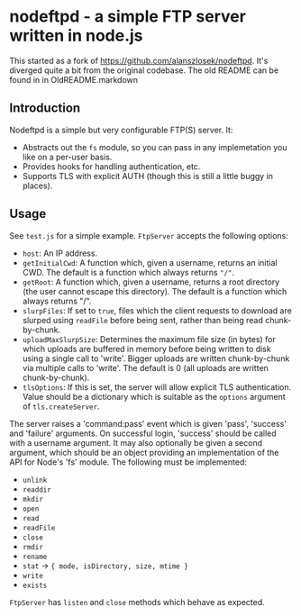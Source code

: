 nodeftpd - a simple FTP server written in node.js
====

This started as a fork of https://github.com/alanszlosek/nodeftpd.
It's diverged quite a bit from the original codebase.
The old README can be found in in OldREADME.markdown

Introduction
----

Nodeftpd is a simple but very configurable FTP(S) server. It:

* Abstracts out the `fs` module, so you can pass in any implemetation
  you like on a per-user basis.
* Provides hooks for handling authentication, etc.
* Supports TLS with explicit AUTH (though this is still a little buggy in places).

Usage
----

See `test.js` for a simple example. `FtpServer` accepts the following options:

* `host`: An IP address.
* `getInitialCwd`: A function which, given a username, returns an initial CWD.
  The default is a function which always returns `"/"`.
* `getRoot`: A function which, given a username, returns a root directory (the
  user cannot escape this directory). The default is a function which always
  returns "/".
* `slurpFiles`: If set to `true`, files which the client requests to download
   are slurped using `readFile` before being sent, rather than being read
   chunk-by-chunk.
* `uploadMaxSlurpSize`: Determines the maximum file size (in bytes) for
  which uploads are buffered in memory before being written to disk using
  a single call to 'write'. Bigger uploads are written chunk-by-chunk via
  multiple calls to 'write'. The default is 0 (all uploads are written chunk-by-chunk).
* `tlsOptions`: If this is set, the server will allow explicit TLS authentication.
  Value should be a dictionary which is suitable as the `options` argument of
  `tls.createServer`.

The server raises a 'command:pass' event which is given 'pass', 'success' and
'failure' arguments. On successful login, 'success' should be called with a
username argument. It may also optionally be given a second argument, which
should be an object providing an implementation of the API for Node's 'fs'
module. The following must be implemented:

* `unlink`
* `readdir`
* `mkdir`
* `open`
* `read`
* `readFile`
* `close`
* `rmdir`
* `rename`
* `stat` → `{ mode, isDirectory, size, mtime }`
* `write`
* `exists`

`FtpServer` has `listen` and `close` methods which behave as expected.